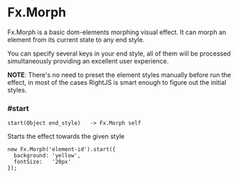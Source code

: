 # Fx.Morph

Fx.Morph is a basic dom-elements morphing visual effect. It can morph
an element from its current state to any end style.

You can specify several keys in your end style, all of them will be processed
simultaneously providing an excellent user experience.

__NOTE__: There's no need to preset the element styles manually before run the
effect, in most of the cases RightJS is smart enough to figure out the initial
styles.

### #start

    start(Object end_style)   -> Fx.Morph self

Starts the effect towards the given style

    new Fx.Morph('element-id').start({
      background: 'yellow',
      fontSize:   '20px'
    });
